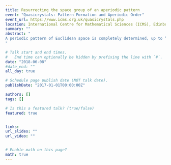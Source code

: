 ```yaml
---
title: Resurrecting the space group of an aperiodic pattern
event: "Quasicrystals: Pattern Formation and Aperiodic Order"
event_url: https://www.icms.org.uk/quasicrystals.php
location: International Centre for Mathematical Sciences (ICMS), Edinburgh, United Kingdom
summary: ""
abstract: "
A periodic pattern of Euclidean space is completely determined, up to “locally reversible redecorations”, by its space group of global symmetries. For an aperiodically ordered pattern the group of global symmetries is not a particularly enlightening object: the interesting thing about aperiodically ordered patterns is that they can have a rich structure of internal symmetries whilst having very few (if any) global symmetries. In this talk I shall discuss recent work with John Hunton which expresses the space group of a periodic pattern via a topological route. These rotational topological invariants can be applied to periodic as well as non-periodic patterns, which suggests that they are one approach to defining the analogue of the space group, or of its invariants, for an aperiodic pattern.
"

# Talk start and end times.
#   End time can optionally be hidden by prefixing the line with `#`.
date: "2018-06-08"
#date_end: ""
all_day: true

# Schedule page publish date (NOT talk date).
publishDate: "2017-01-01T00:00:00Z"

authors: []
tags: []

# Is this a featured talk? (true/false)
featured: true


links:
url_slides: ""
url_video: ""


# Enable math on this page?
math: true
---
```


